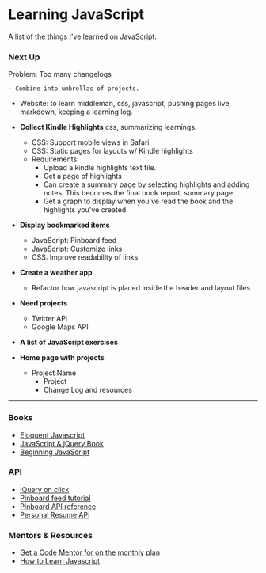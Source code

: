 # Learning JavaScript
A list of the things I've learned on JavaScript.

###	Next Up

Problem: Too many changelogs

	- Combine into umbrellas of projects. 

- Website: to learn middleman, css, javascript, pushing pages live, markdown, keeping a learning log. 
	
- **Collect Kindle Highlights** css, summarizing learnings.
	- CSS: Support mobile views in Safari
	- CSS: Static pages for layouts w/ Kindle highlights
	- Requirements:
		- Upload a kindle highlights text file.
		- Get a page of highlights
		- Can create a summary page by selecting highlights and adding notes. This becomes the final book report, summary page.
		- Get a graph to display when you've read the book and the highlights you've created.

- **Display bookmarked items**
	- JavaScript: Pinboard feed
	- JavaScript: Customize links
	- CSS: Improve readability of links

- **Create a weather app**
	- Refactor how javascript is placed inside the header and layout files

- **Need projects**
	- Twitter API
	- Google Maps API

- **A list of JavaScript exercises**

- **Home page with projects**

	- Project Name
		- Project
		- Change Log and resources	

---
### Books
- [Eloquent Javascript](http://eloquentjavascript.net)
- [JavaScript & jQuery Book](http://javascriptbook.com)
- [Beginning JavaScript](http://www.amazon.com/Beginning-JavaScript-Paul-Wilton-ebook/dp/B00DBOORJW)

### API
- [jQuery on click](https://api.jquery.com/click)
- [Pinboard feed tutorial](http://acrl.ala.org/techconnect/?p=2037) 
- [Pinboard API reference](https://pinboard.in/howto/#rss) 
- [Personal Resume API](https://github.com/afeld/api.afeld.me)

### Mentors & Resources
- [Get a Code Mentor for on the monthly plan](https://www.codementor.io/monthly)
- [How to Learn Javascript](http://javascriptissexy.com/how-to-learn-javascript-properly/)